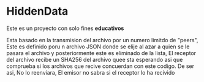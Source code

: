 # HiddenData 
Este es un proyecto con solo fines **educativos**

Esta basado en la transmision del archivo por un numero limitdo de "peers", Este es definido poru n archivo JSON donde se elije al azar a quien se le pasara el archivo y posteriormente este es eliminado de la lista, El receptor del archivo recibe un SHA256 del archivo quee sta esperando asi que comprueba si los archivos que recive concuerdan con este codigo. De ser asi, No lo reenviara, El emisor no sabra si el receptor lo ha recivido

